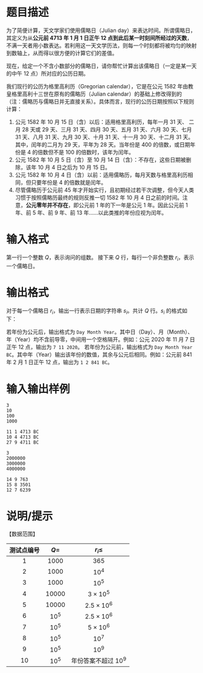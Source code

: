 # 题目描述

为了简便计算，天文学家们使用儒略日（Julian day）来表达时间。所谓儒略日，其定义为从**公元前 4713 年 1 月 1 日正午 12 点到此后某一时刻间所经过的天数**，不满一天者用小数表达。若利用这一天文学历法，则每一个时刻都将被均匀的映射到数轴上，从而得以很方便的计算它们的差值。

现在，给定一个不含小数部分的儒略日，请你帮忙计算出该儒略日（一定是某一天的中午 12 点）所对应的公历日期。

我们现行的公历为格里高利历（Gregorian calendar），它是在公元 1582 年由教皇格里高利十三世在原有的儒略历（Julian calendar）的基础上修改得到的（注：儒略历与儒略日并无直接关系）。具体而言，现行的公历日期按照以下规则计算：

1. 公元 1582 年 10 月 15 日（含）以后：适用格里高利历，每年一月 $31$ 天、 二月 $28$ 天或 $29$ 天、三月 $31$ 天、四月 $30$ 天、五月 $31$ 天、六月 $30$ 天、七月 $31$ 天、八月 $31$ 天、九月 $30$ 天、十月 $31$ 天、十一月 $30$ 天、十二月 $31$ 天。其中，闰年的二月为 $29$ 天，平年为 $28$ 天。当年份是 $400$ 的倍数，或日期年份是 $4$ 的倍数但不是 $100$ 的倍数时，该年为闰年。
2. 公元 1582 年 10 月 5 日（含）至 10 月 14 日（含）：不存在，这些日期被删除，该年 10 月 4 日之后为 10 月 15 日。
3. 公元 1582 年 10 月 4 日（含）以前：适用儒略历，每月天数与格里高利历相同，但只要年份是 $4$ 的倍数就是闰年。
4. 尽管儒略历于公元前 45 年才开始实行，且初期经过若干次调整，但今天人类习惯于按照儒略历最终的规则反推一切 1582 年 10 月 4 日之前的时间。注意，**公元零年并不存在**，即公元前 1 年的下一年是公元 1 年。因此公元前 1 年、前 5 年、前 9 年、前 13 年……以此类推的年份应视为闰年。

# 输入格式

第一行一个整数 $Q$，表示询问的组数。
接下来 $Q$ 行，每行一个非负整数 $r_i$，表示一个儒略日。

# 输出格式

对于每一个儒略日 $r_i$，输出一行表示日期的字符串 $s_i$。共计 $Q$ 行。$s_i$ 的格式如下：

若年份为公元后，输出格式为 `Day Month Year`。其中日（Day）、月（Month）、年（Year）均不含前导零，中间用一个空格隔开。例如：公元 2020 年 11 月 7 日正午 12 点，输出为 `7 11 2020`。
若年份为公元前，输出格式为 `Day Month Year BC`。其中年（Year）输出该年份的数值，其余与公元后相同。例如：公元前 841 年 2 月 1 日正午 12 点，输出为 `1 2 841 BC`。

# 输入输出样例

```input1
3
10
100
1000
```

```output1
11 1 4713 BC
10 4 4713 BC
27 9 4711 BC
```

```input2
3
2000000
3000000
4000000
```

```output2
14 9 763
15 8 3501
12 7 6239
```

# 说明/提示

【数据范围】

| 测试点编号 |  $Q=$   |      $r_i \leq$       |
| :--------: | :-----: | :-------------------: |
|    $1$     | $1000$  |         $365$         |
|    $2$     | $1000$  |        $10^4$         |
|    $3$     | $1000$  |        $10^5$         |
|    $4$     | $10000$ |    $3 \times 10^5$    |
|    $5$     | $10000$ |   $2.5 \times 10^6$   |
|    $6$     | $10^5$  |   $2.5 \times 10^6$   |
|    $7$     | $10^5$  |    $5 \times 10^6$    |
|    $8$     | $10^5$  |        $10^7$         |
|    $9$     | $10^5$  |        $10^9$         |
|    $10$    | $10^5$  | 年份答案不超过 $10^9$ |

